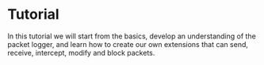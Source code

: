 # Tutorial

In this tutorial we will start from the basics, develop an understanding of the packet logger, and learn how to create our own extensions that can send, receive, intercept, modify and block packets.
